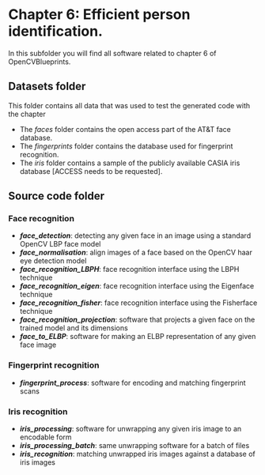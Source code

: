 # Chapter 6: Efficient person identification.

In this subfolder you will find all software related to chapter 6 of OpenCVBlueprints.

## Datasets folder
This folder contains all data that was used to test the generated code with the chapter
* The *faces* folder contains the open access part of the AT&T face database.
* The *fingerprints* folder contains the database used for fingerprint recognition.
* The *iris* folder contains a sample of the publicly available CASIA iris database [ACCESS needs to be requested].

## Source code folder
### Face recognition
* ***face_detection***: detecting any given face in an image using a standard OpenCV LBP face model
* ***face_normalisation***: align images of a face based on the OpenCV haar eye detection model
* ***face_recognition_LBPH***: face recognition interface using the LBPH technique
* ***face_recognition_eigen***: face recognition interface using the Eigenface technique
* ***face_recognition_fisher***: face recognition interface using the Fisherface technique
* ***face_recognition_projection***: software that projects a given face on the trained model and its dimensions
* ***face_to_ELBP***: software for making an ELBP representation of any given face image

### Fingerprint recognition
* ***fingerprint_process***: software for encoding and matching fingerprint scans

### Iris recognition
* ***iris_processing***: software for unwrapping any given iris image to an encodable form
* ***iris_processing_batch***: same unwrapping software for a batch of files
* ***iris_recognition***: matching unwrapped iris images against a database of iris images



